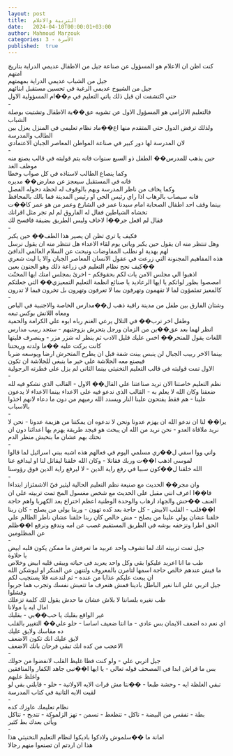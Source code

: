 ```yaml
---
layout: post
title:  التربية والاعلام
date:   2024-04-10T00:00:01+03:00
author: Mahmoud Marzouk
categories: 3 - الأسرة
published:  true
---
```

كنت اظن ان الاعلام هو المسؤول عن صناعة جيل من الاطفال عديمي الدراية
بتاريخ امتهم\
جيل من الشباب عديمي الدراية بمهمتهم\
جيل من الشيوخ عديمي الرغبة في تحسين مستقبل ابنائهم\
حتي اكتشفت ان قبل ذلك ياتي التعليم في م��ام المسؤولية الاول\
-\
فالتعليم الالزامي هو المسؤول الاول عن تشويه عق��ية الاطفال وتشتيت بوصلة
الشباب\
ولذلك ترفض الدول حتي المتقدم منها اع��ماد نظام تعليمي في المنزل يعزل بين
الطالب والمدرسة\
لان المدرسة لها دور كبير في صناعة المواطن المعاصر الجبان
الاعتمادي\
-\
حين يذهب للمدرس�� الطفل ذو السبع سنوات فانه يتم قولبته في قالب يصنع منه
موظف الغد\
وكما ينصاع الطالب لاستاذه في كل صواب وخطا\
فانه في المستقبل سيعجز عن معارض�� مديره\
وكما يخاف من ناظر المدرسة ويهم بالوقوف له لحظة دخوله الفصل\
فانه سيصاب بالرهاب اذا راي رئيس الحي او رئيس المدينة فما بالك
بالمحافظ\
بينما وقف احد اطفال الصحابة امام سيدنا عمر في الشارع وعمر من هو عمر
كا��ت تخشاه الشياطين فقال له الفاروق لم لم تجر مثل اقرانك\
فقال لم افعل جر��ا لاخاف وليس الطريق بضيقة فافسح لك\
-\
فكيف يا تري تظن ان يصير هذا الطف�� حين يكبر\
وهل تنتظر منه ان يقول حين يكبر وياتي يوم لقاء الاعداء هل تنتظر منه ان
يقول نرسل لهم بهدية او نطلب المفاوضات ونبحث عن السلام العالمي
الدافئ\
هذه المفاهيم المجنونة التي زرعت في عقول الانسان المعاصر الجبان والا يا
ليت شعري كيف نجح نظام التعليم في زراعة ذلك وهو الجنون بعين��\
اذهبوا الي مجلس الامن يات لكم بحقوقكم - اخرئ بمجلس امنك ايها
المخنّث\
امصصوا بظور لواتكم يا ايها الرعاديد يا صنائع انظمة التعليم التمعيزي��
التي جعلتكم كالمعيز تمئمؤون لما لا تفهمون وتهرفون بما لا تعرفون وتهرون
بل تخرون فيما لا تدرون\
-\
وشتان الفارق بين طفل من مدينة راقية ذهب ل��مدارس الخاصة والاجنبية في
الباص ومعاه اللانش بوكس تبعه\
وطفل اخر ترب�� في التلال يرعي الغنم رباه ابوه علي الكرامة
والحمية\
انظر لهما بعد عق��ين من الزمان ورجل يتحرش بزوجتيهم - ستجد ربيب مدارس
اللغات يقول للمتحر�� اخس عليك قليل الادب ثم ينظر له شزر مزر - وينصرف
فليتها كانت بركت عليه ��ما ولدته وريحتنا\
بينما الاخر ربيب الجبال لن ينبس ببنت شفة قبل ان يطرح المتحرش ارضا
ويوسعه ضربا فيصنع معه الجلاشة علي خير ما ينبغي للجلاشة ان
تكون\
الاول تمت قولبته في قالب التعليم التخنيثي بينما الثاني لم يزل علي فطرته
الرجولية\
-\
نظم التعليم خاصتنا الان تريد صناعتنا علي القال�� الاول - القالب الذي
نشكو فيه لله ضعفنا وكان الله لا يعلم به - القالب الذي ندعو فيه علي
الاعداء بينما الاعداء لا يدعون علينا - هم فقط يفتحون علينا النار ويسدد
الله رميهم من دون ما دعاء لانهم اخذوا بالاسباب\
-\
يرا�� لنا ان ندعو الله ان يهزم عدونا ونحن لا ندعوه ان يمكننا من هزيمة
عدونا - نحن لا نريد ملاقاة العدو - نحن نريد من الله ان يبحث هو فيجد
طريقة يهزم بها اعدائنا دون ان نحتك بهم عشان ما بنحبش منظر
الدم\
-\
واني ووا اسفي ل��ري مسلمي اليوم في فعالهم هذه اشبه ببني اسرائيل لما
قالوا لموسي اذهب ا��ت وربك فقاتلا - وكان الله خلقنا ليقاتل لنا او ليدافع
عنا\
الله خلقنا ل��كون سببا في رفع راية الدين - لا ليرفع راية الدين فوق
رؤوسنا\
-\
وان مجر�� الحديث مع صنيعة نظم التعليم الحالية ليثير فيّ الاشمئزاز
ابتداءا\
فا��ا اعرف انني مقبل علي الحديث مع شخص مغسول المخ تمت تربيته علي ان
العنف ��حش والجهاد ارهاب والوحدة الوطنية اعظم اختراع بعد الكهربا واهم
حاجة ا��قلب - القلب الابيض - كل حاجة بعد كده تهون - وربنا يولي من
يصلح - كان ربنا خلقنا عشان يولي علينا من يصلح - مش خالص كان
ربنا خلقنا عشان نأطر الظالم علي الحق اطرا ونزحفه بوشه في الطريق المستقيم
غصب عن امه وندفع ونرفع ا��ظلم عن المظلومين\
-\
جيل تمت تربيته انك لما تشوف واحد عربيد ما تعرفش ما ممكن يكون قلبه
ابيض\
يا حلاوة\
طب ما انا اعربد عليكوا بقي وكل واحد يعربد في حياته ويبقي قلبه ابيض
وخلاص\
ما فيش عندهم خالص حاجة اسمها لتامرن بالمعروف ولتنهن عن المنكر او ليوشكن
الله ان يبعث عليكم عذابا من عنده - ثم لتدعنه فلا يستجيب لكم\
جيل اتربي علي اننا نغير الباطل بادينا فمش هنعرف ما تتعبش نفسك وتجرب هما
جربوا وفشلوا\
طب نغيره بلساننا لا بلاش عشان ما حدش يقول لك كلمة تزعلك\
امال ايه يا مولانا\
غير الواقع بقلبك يا حب��بي - بقلبك\
اي نعم ده اضعف الايمان بس عادي - ما انتا ضعيف اساسا - حلو علي�� التغيير
بالقلب\
ده مقاسك ولايق عليك\
لايق عليك انك تكون الاضعف\
الاعجب من كده انك تبقي فرحان بانك الاضعف\
-\
جيل اتربي علي - ولو كنت فظا غليظ القلب لانفضوا من حولك\
بس ما قراش ابدا في المصحف قوله تعالي - يا ايها ا��نبي جاهد الكفار
والمنافقين واغلظ عليهم\
تبقي الغلظة ايه - وحشة طبعا - ��نتا مش قرات الايه الاولانية - حلو -
قابلني بقي لو لقيت الايه التانية في كتاب المدرسة\
-\
نظام تعليمك عاوزك كده\
بطة - تفقس من البيضة - تاكل - تتظغط - تسمن - تهز الزلموكة - تتدبح -
تتاكل\
ويأتي بعدك بط كثير\
-\
امانة ما ��سلموش ولادكوا باديكوا لنظام التعليم التخنيثي هذا\
هذا ان اردتم ان تصنعوا منهم رجالا
